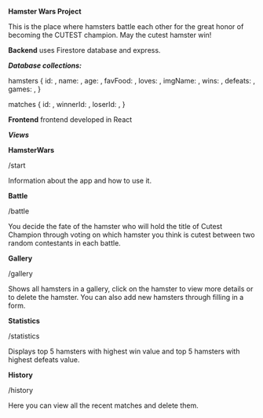 **Hamster Wars Project**

This is the place where hamsters battle each other for the great honor of becoming the CUTEST champion. May the cutest hamster win!

**Backend** uses Firestore database and express.

_**Database collections:**_

hamsters {
	id: ,
name: ,
age: ,
favFood: ,
loves: ,
imgName: , 
wins: ,
defeats: ,
games: ,
}


matches {
id: ,
winnerId: ,
loserId: ,
}

**Frontend** frontend developed in React





_**Views**_

**HamsterWars**

/start

Information about the app and how to use it.


**Battle**

/battle

You decide the fate of the hamster who will hold the title of Cutest Champion through voting on which hamster you think is cutest between two random contestants in each battle.

**Gallery**

/gallery

Shows all hamsters in a gallery, click on the hamster to view more details or to delete the hamster.
You can also add new hamsters through filling in a form.

**Statistics**

/statistics

Displays top 5 hamsters with highest win value and top 5 hamsters with highest defeats value.


**History**

/history

Here you can view all the recent matches and delete them.


